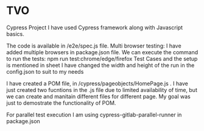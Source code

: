 # TVO
Cypress Project
I have used Cypress framework along with Javascript basics.

The code is available in /e2e/spec.js file.
Multi browser testing: I have added multiple browsers in package.json file. We can execute the command to  run the tests:      npm run test:chrome/edge/firefox
Test Cases and the setup is mentioned in sheet 
I have changed the width and height of the run in the config.json to suit to my needs

I have created a POM file, in /cypress/pageobjects/HomePage.js . I have just created two fucntions in the .js file due to limited availability of time, but we can create and manitain
different files for different page. My goal was just to demostrate the functionality of POM.

For parallel test execution I am using cypress-gitlab-parallel-runner in package.json

